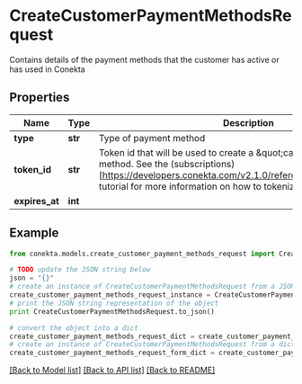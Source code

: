 # CreateCustomerPaymentMethodsRequest

Contains details of the payment methods that the customer has active or has used in Conekta

## Properties
Name | Type | Description | Notes
------------ | ------------- | ------------- | -------------
**type** | **str** | Type of payment method | 
**token_id** | **str** | Token id that will be used to create a \&quot;card\&quot; type payment method. See the (subscriptions)[https://developers.conekta.com/v2.1.0/reference/createsubscription] tutorial for more information on how to tokenize cards. | 
**expires_at** | **int** |  | [optional] 

## Example

```python
from conekta.models.create_customer_payment_methods_request import CreateCustomerPaymentMethodsRequest

# TODO update the JSON string below
json = "{}"
# create an instance of CreateCustomerPaymentMethodsRequest from a JSON string
create_customer_payment_methods_request_instance = CreateCustomerPaymentMethodsRequest.from_json(json)
# print the JSON string representation of the object
print CreateCustomerPaymentMethodsRequest.to_json()

# convert the object into a dict
create_customer_payment_methods_request_dict = create_customer_payment_methods_request_instance.to_dict()
# create an instance of CreateCustomerPaymentMethodsRequest from a dict
create_customer_payment_methods_request_form_dict = create_customer_payment_methods_request.from_dict(create_customer_payment_methods_request_dict)
```
[[Back to Model list]](../README.md#documentation-for-models) [[Back to API list]](../README.md#documentation-for-api-endpoints) [[Back to README]](../README.md)


